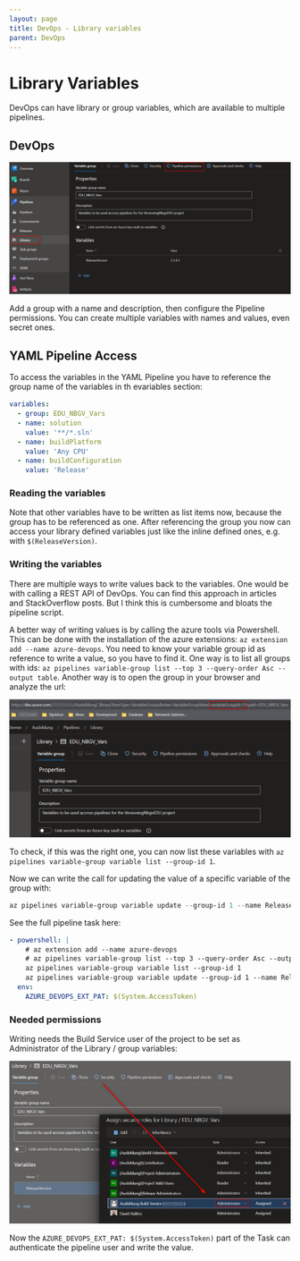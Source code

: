 ```yaml
---
layout: page
title: DevOps - Library variables
parent: DevOps
---
```


# Library Variables

DevOps can have library or group variables, which are available to multiple pipelines. 

## DevOps

[![DevOps Library Vars](/assets/images/other/DevOps/DevOps_library_vars.png)](/assets/images/other/DevOps/DevOps_library_vars.png)

Add a group with a name and description, then configure the Pipeline permissions. You can create multiple variables with names and values, even secret ones.


## YAML Pipeline Access

To access the variables in the YAML Pipeline you have to reference the group name of the variables in th evariables section:

```yaml
variables:
  - group: EDU_NBGV_Vars
  - name: solution
    value: '**/*.sln'
  - name: buildPlatform
    value: 'Any CPU'
  - name: buildConfiguration
    value: 'Release'
```


### Reading the variables

Note that other variables have to be written as list items now, because the group has to be referenced as one. After referencing the group you now can access your library defined variables just like the inline defined ones, e.g. with `$(ReleaseVersion)`.


### Writing the variables

There are multiple ways to write values back to the variables. One would be with calling a REST API of DevOps. You can find this approach in articles and StackOverflow posts. But I think this is cumbersome and bloats the pipeline script.

A better way of writing values is by calling the azure tools via Powershell. This can be done with the installation of the azure extensions: `az extension add --name azure-devops`. You need to know your variable group id as reference to write a value, so you have to find it. One way is to list all groups with ids: `az pipelines variable-group list --top 3 --query-order Asc --output table`. Another way is to open the group in your browser and analyze the url:

[![DevOps Library Vars Gruop Id](/assets/images/other/DevOps/DevOps_library_vars_groupId.png)](/assets/images/other/DevOps/DevOps_library_vars_groupId.png)

To check, if this was the right one, you can now list these variables with `az pipelines variable-group variable list --group-id 1`.

Now we can write the call for updating the value of a specific variable of the group with:

```powershell
az pipelines variable-group variable update --group-id 1 --name ReleaseVersion --value "2.3.4.5"
```

See the full pipeline task here:

```yaml
- powershell: |
    # az extension add --name azure-devops
    # az pipelines variable-group list --top 3 --query-order Asc --output table
    az pipelines variable-group variable list --group-id 1
    az pipelines variable-group variable update --group-id 1 --name ReleaseVersion --value "2.3.4.5"
  env:
    AZURE_DEVOPS_EXT_PAT: $(System.AccessToken)
```


### Needed permissions

Writing needs the Build Service user of the project to be set as Administrator of the Library / group variables:

[![DevOps Library Vars Security](/assets/images/other/DevOps/DevOps_library_vars_security.png)](/assets/images/other/DevOps/DevOps_library_vars_security.png)

Now the `AZURE_DEVOPS_EXT_PAT: $(System.AccessToken)` part of the Task can authenticate the pipeline user and write the value.
